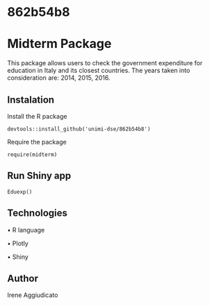 # 862b54b8
# Midterm Package
This package allows users to check the government expenditure for education in Italy and its closest countries. 
The years taken into consideration are: 2014, 2015, 2016. 

## Instalation
Install the R package 

```devtools::install_github('unimi-dse/862b54b8')```

Require the package

```require(midterm)```

## Run Shiny app

```Eduexp()```

## Technologies

• R language

• Plotly

• Shiny

## Author

Irene Aggiudicato
